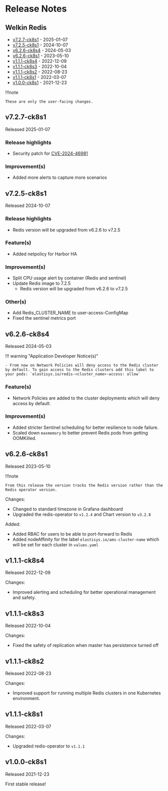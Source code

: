 # Release Notes

## Welkin Redis

<!-- BEGIN TOC -->

- [v7.2.7-ck8s1](#v727-ck8s1) - 2025-01-07
- [v7.2.5-ck8s1](#v725-ck8s1) - 2024-10-07
- [v6.2.6-ck8s4](#v626-ck8s4) - 2024-05-03
- [v6.2.6-ck8s1](#v626-ck8s1) - 2023-05-10
- [v1.1.1-ck8s4](#v111-ck8s4) - 2022-12-09
- [v1.1.1-ck8s3](#v111-ck8s3) - 2022-10-04
- [v1.1.1-ck8s2](#v111-ck8s2) - 2022-08-23
- [v1.1.1-ck8s1](#v111-ck8s1) - 2022-03-07
- [v1.0.0-ck8s1](#v100-ck8s1) - 2021-12-23
<!-- END TOC -->

!!!note

    These are only the user-facing changes.

<!--
    Release notes before 2024-11-29 are excluded from spellchecking.
    Please make sure to put new release notes above this line.
-->
<!-- vale off -->

## v7.2.7-ck8s1

Released 2025-01-07

### Release highlights

- Security patch for [CVE-2024-46981](https://app.opencve.io/cve/CVE-2024-46981)

### Improvement(s)

- Added more alerts to capture more scenarios

## v7.2.5-ck8s1

Released 2024-10-07

### Release highlights

- Redis version will be upgraded from v6.2.6 to v7.2.5

### Feature(s)

- Added netpolicy for Harbor HA

### Improvement(s)

- Split CPU usage alert by container (Redis and sentinel)
- Update Redis image to 7.2.5
    - Redis version will be upgraded from v6.2.6 to v7.2.5

### Other(s)

- Add Redis_CLUSTER_NAME to user-access-ConfigMap
- Fixed the sentinel metrics port

## v6.2.6-ck8s4

Released 2024-05-03

!!! warning "Application Developer Notice(s)"

    - From now on Network Policies will deny access to the Redis cluster by default. To gain access to the Redis clusters add this label to your pods: `elastisys.io/redis-<cluster_name>-access: allow`

### Feature(s)

- Network Policies are added to the cluster deployments which will deny access by default.

### Improvement(s)

- Added stricter Sentinel scheduling for better resilience to node failure.
- Scaled down `maxmemory` to better prevent Redis pods from getting OOMKilled.

## v6.2.6-ck8s1

Released 2023-05-10

!!!note

    From this release the version tracks the Redis version rather than the Redis operator version.

Changes:

- Changed to standard timezone in Grafana dashboard
- Upgraded the redis-operator to `v1.2.4` and Chart version to `v3.2.8`

Added:

- Added RBAC for users to be able to port-forward to Redis
- Added nodeAffinity for the label `elastisys.io/ams-cluster-name` which will be set for each cluster in `values.yaml`

## v1.1.1-ck8s4

Released 2022-12-09

Changes:

- Improved alerting and scheduling for better operational management and safety.

## v1.1.1-ck8s3

Released 2022-10-04

Changes:

- Fixed the safety of replication when master has persistence turned off

## v1.1.1-ck8s2

Released 2022-08-23

Changes:

- Improved support for running multiple Redis clusters in one Kubernetes environment.

## v1.1.1-ck8s1

Released 2022-03-07

Changes:

- Upgraded redis-operator to `v1.1.1`

## v1.0.0-ck8s1

Released 2021-12-23

First stable release!

